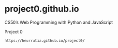 # project0.github.io

CS50’s Web Programming with Python and JavaScript

Project 0

    https://heurrutia.github.io/project0/
